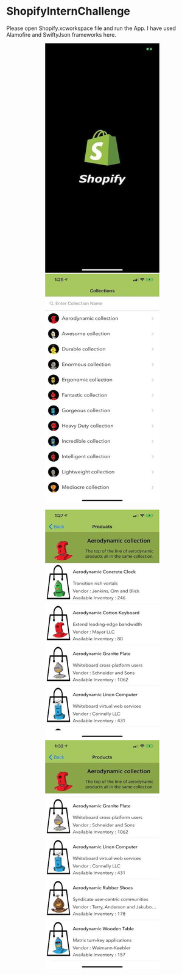 # ShopifyInternChallenge

Please open Shopify.xcworkspace file and run the App.
I have used Alamofire and SwiftyJson frameworks here.


<p align="center">
  <img src="/Screenshots/LaunchScreen.jpeg" width="300" />
  <img src="/Screenshots/CustomCollectionsListPage.jpeg" width="300" /> 
</p>

<p align="center">
  <img src="/Screenshots/CollectionDetailsPage.jpeg" width="300" />
  <img src="/Screenshots/CollectionDetailsPage2.jpeg" width="300" />
</p>

